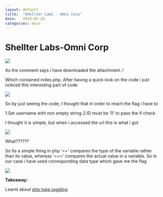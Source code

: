```yaml
---
layout: default
title:  "Shellter Labs - Omni Corp"
date:   2019-05-28
categories: main
---
```


# Shellter Labs-Omni Corp

![](https://paper-attachments.dropbox.com/s_5BFC514CDB77BAE41D266A3929E09BF4A037693D98B0F9DBA01B00747655E671_1559026954596_Screen+Shot+2019-05-28+at+12.32.20+PM.png)


As the comment says i have downloaded the attachment..!

Which contained index.php, After having a quick look on the code i just noticed this interesting part of code
 

![](https://paper-attachments.dropbox.com/s_5BFC514CDB77BAE41D266A3929E09BF4A037693D98B0F9DBA01B00747655E671_1559027103837_Screen+Shot+2019-05-28+at+12.34.20+PM.png)


So by just seeing the code, I thought that in order to reach the flag i have to 

1.Set username with non empty string 
2.ID must be ’0’ to pass the if check

I thought it is simple, but when i accessed the url this is what i got

![](https://paper-attachments.dropbox.com/s_5BFC514CDB77BAE41D266A3929E09BF4A037693D98B0F9DBA01B00747655E671_1559027325300_Screen+Shot+2019-05-28+at+12.38.24+PM.png)


What??????

So Its a simple thing in php ‘==’ compares the type of the variable rather than its value, whereas ‘===’ compares the actual value in a variable.
So in our case i have used corresponding data type which gave me the flag

![](https://paper-attachments.dropbox.com/s_5BFC514CDB77BAE41D266A3929E09BF4A037693D98B0F9DBA01B00747655E671_1559027782649_Screen+Shot+2019-05-28+at+12.44.03+PM.png)


**Takeaway:**

Learnt about [php type juggling](https://www.php.net/manual/en/language.types.type-juggling.php)

